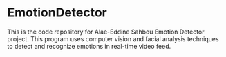 # EmotionDetector
This is the code repository for Alae-Eddine Sahbou Emotion Detector project. This program uses computer vision and facial analysis techniques to detect and recognize emotions in real-time video feed.
